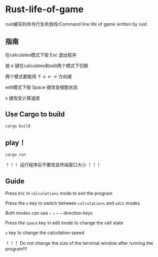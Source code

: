 # Rust-life-of-game
rust编写的命令行生命游戏/Command line life of game written by rust

## 指南

在calculates模式下按 Esc 退出程序

按 e 键在calculates和edit两个模式下切换

两个模式都能用 ↑ ↓ ← → 方向键

edit模式下按 Space 键改变细胞状态

s 键改变计算速度

## Use Cargo to build
```
cargo build
```

## play！
```
cargo run
```

！！！ 运行程序后不要改变终端窗口大小 ！！！

## Guide

Press `ESC` in `calculations` mode to exit the program

Press the `e` key to switch between `calculations` and `edit` modes

Both modes can use `↑` `↓` `←` `→` direction keys

Press the `space` key in edit mode to change the cell state

`s` key to change the calculation speed

！！！  Do not change the size of the terminal window after running the program!!!

